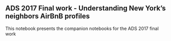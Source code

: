 ## ADS 2017 Final work - Understanding New York’s neighbors  AirBnB profiles

This notebook presents the companion notebooks for the ADS 2017 final work
